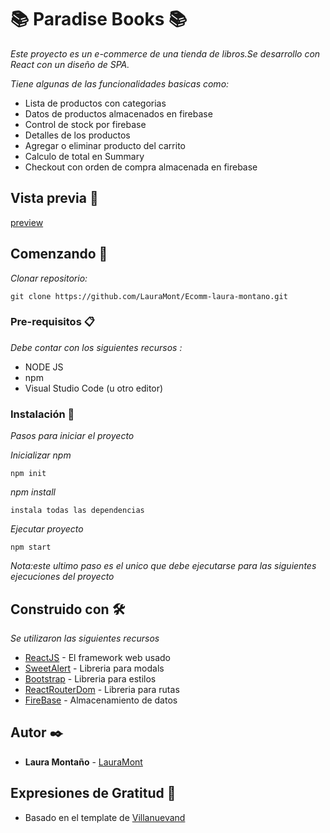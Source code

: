 # 📚 Paradise Books 📚

_Este proyecto es un e-commerce de una tienda de libros.Se desarrollo con React con un diseño de SPA._ 

_Tiene algunas de las funcionalidades basicas como:_

* Lista de productos con categorias
* Datos de productos almacenados en firebase
* Control de stock por firebase
* Detalles de los productos
* Agregar o eliminar producto del carrito
* Calculo de total en Summary
* Checkout con orden de compra almacenada en firebase

## Vista previa 🚀

[preview](https://user-images.githubusercontent.com/69987163/194624730-affaec1b-ed35-48ca-be6e-6f52ff6050c3.webm)

## Comenzando 🚀

_Clonar repositorio:_

```
git clone https://github.com/LauraMont/Ecomm-laura-montano.git
```

### Pre-requisitos 📋

_Debe contar con los siguientes recursos :_

* NODE JS 
* npm
* Visual Studio Code (u otro editor)

### Instalación 🔧

_Pasos para iniciar el proyecto_

_Inicializar npm_

```
npm init
```

_npm install_

```
instala todas las dependencias
```
_Ejecutar proyecto_

```
npm start
```
_Nota:este ultimo paso es el unico que debe ejecutarse para las siguientes ejecuciones del proyecto_

## Construido con 🛠️

_Se utilizaron las siguientes recursos_

* [ReactJS](https://es.reactjs.org/docs/getting-started.html) - El framework web usado
* [SweetAlert](https://sweetalert2.github.io/) - Libreria para modals
* [Bootstrap](https://getbootstrap.com/docs/5.2/getting-started/introduction/) - Libreria para estilos
* [ReactRouterDom](https://www.npmjs.com/package/react-router-dom) - Libreria para rutas
* [FireBase](https://firebase.google.com/docs/) - Almacenamiento de datos

## Autor ✒️

* **Laura Montaño** - [LauraMont](https://github.com/LauraMont)

## Expresiones de Gratitud 🎁

* Basado en el template de [Villanuevand](https://github.com/Villanuevand) 
